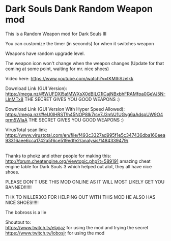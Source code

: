 # Dark Souls Dank Random Weapon mod
This is a Random Weapon mod for Dark Souls III<br />

You can customize the timer (in seconds) for when it switches weapon<br />

Weapons have random upgrade level.<br />

The weapon icon won't change when the weapon changes (Update for that coming at some point, waiting for mr. nice shoes)<br />

Video here: https://www.youtube.com/watch?v=tKMIhSzeIkk <br />

Download Link (GUI Version): https://mega.nz/#!WUFDXI5a!MWXsX0dBILO1lCajNBxbhFRAMfpa0GeVJ5N-LlnMTx8
THE SECRET GIVES YOU GOOD WEAPONS :)<br />

Download Link (GUI Version With Hyper Speed Allowed): https://mega.nz/#!eU0lHRST!h45NOP8Ik7rcv7J3mVJ1UGvg6aAdspUW9O4prm5WlaA
THE SECRET GIVES YOU GOOD WEAPONS :)<br />

VirusTotal scan link: https://www.virustotal.com/en/file/f493c3327ad995f1e5c347436dba160eea93316aee6cca1742a5f6ce519edfe2/analysis/1484339479/<br />

<br />Thanks to phokz and other people for making this: http://forum.cheatengine.org/viewtopic.php?t=589191 amazing cheat engine table for Dark Souls 3 which helped out alot, they all have nice shoes. <br />

PLEASE DON'T USE THIS MOD ONLINE AS IT WILL MOST LIKELY  GET YOU BANNED!!!!!!<br />

THX TO NILLER303 FOR HELPING OUT WITH THIS MOD HE ALSO HAS NICE SHOES!!!!!<br />

The bobross is a lie<br />

Shoutout to:<br />
https://www.twitch.tv/elajjaz for using the mod and trying the secret<br />
https://www.twitch.tv/lobosjr for using the mod<br />
